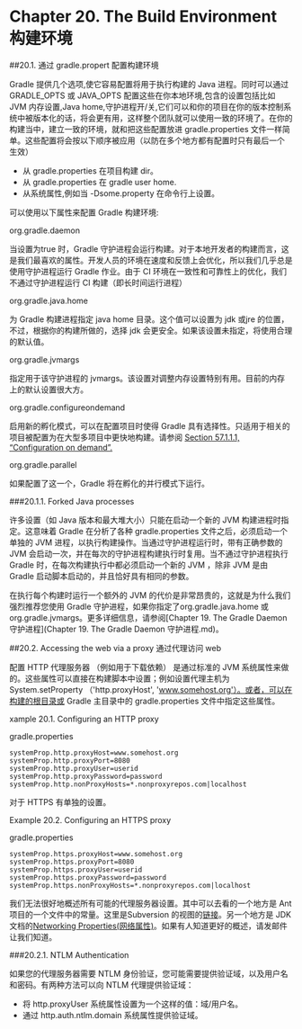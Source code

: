 Chapter 20. The Build Environment 构建环境
===================

##20.1. 通过 gradle.propert 配置构建环境

Gradle 提供几个选项,使它容易配置将用于执行构建的 Java 进程。同时可以通过 GRADLE_OPTS 或 JAVA_OPTS 配置这些在你本地环境,包含的设置包括比如 JVM 内存设置,Java home,守护进程开/关,它们可以和你的项目在你的版本控制系统中被版本化的话，将会更有用，这样整个团队就可以使用一致的环境了。在你的构建当中，建立一致的环境，就和把这些配置放进 gradle.properties 文件一样简单。这些配置将会按以下顺序被应用（以防在多个地方都有配置时只有最后一个 生效） 

* 从 gradle.properties 在项目构建 dir。
* 从 gradle.properties 在 gradle user home.
* 从系统属性,例如当 -Dsome.property 在命令行上设置。

可以使用以下属性来配置 Gradle 构建环境:

org.gradle.daemon

当设置为true 时，Gradle 守护进程会运行构建。对于本地开发者的构建而言，这是我们最喜欢的属性。开发人员的环境在速度和反馈上会优化，所以我们几乎总是使用守护进程运行 Gradle 作业。由于 CI 环境在一致性和可靠性上的优化，我们不通过守护进程运行 CI 构建（即长时间运行进程）

org.gradle.java.home

为 Gradle 构建进程指定 java home 目录。这个值可以设置为 jdk 或jre 的位置，不过，根据你的构建所做的，选择 jdk 会更安全。如果该设置未指定，将使用合理的默认值。

org.gradle.jvmargs

指定用于该守护进程的 jvmargs。该设置对调整内存设置特别有用。目前的内存上的默认设置很大方。

org.gradle.configureondemand

启用新的孵化模式，可以在配置项目时使得 Gradle 具有选择性。只适用于相关的项目被配置为在大型多项目中更快地构建。请参阅 [Section 57.1.1.1, “Configuration on demand”.](http://gradle.org/docs/current/userguide/multi_project_builds.html#sec:configuration_on_demand)

org.gradle.parallel

如果配置了这一个，Gradle 将在孵化的并行模式下运行。

###20.1.1. Forked Java processes

许多设置（如 Java 版本和最大堆大小）只能在启动一个新的 JVM 构建进程时指定。这意味着 Gradle 在分析了各种 gradle.properties 文件之后，必须启动一个单独的 JVM 进程，以执行构建操作。当通过守护进程运行时，带有正确参数的 JVM 会启动一次，并在每次的守护进程构建执行时复用。当不通过守护进程执行 Gradle 时，在每次构建执行中都必须启动一个新的 JVM ，除非 JVM 是由 Gradle 启动脚本启动的，并且恰好具有相同的参数。

在执行每个构建时运行一个额外的 JVM 的代价是非常昂贵的，这就是为什么我们强烈推荐您使用 Gradle 守护进程，如果你指定了org.gradle.java.home 或 org.gradle.jvmargs。更多详细信息，请参阅[Chapter 19. The Gradle Daemon 守护进程](Chapter 19. The Gradle Daemon 守护进程.md)。

##20.2. Accessing the web via a proxy 通过代理访问 web

配置 HTTP 代理服务器 （例如用于下载依赖） 是通过标准的 JVM 系统属性来做的。这些属性可以直接在构建脚本中设置；例如设置代理主机为System.setProperty （'http.proxyHost', 'www.somehost.org'）。或者，可以在构建的根目录或 Gradle 主目录中的 gradle.properties 文件中指定这些属性。

xample 20.1. Configuring an HTTP proxy

gradle.properties

	systemProp.http.proxyHost=www.somehost.org
	systemProp.http.proxyPort=8080
	systemProp.http.proxyUser=userid
	systemProp.http.proxyPassword=password
	systemProp.http.nonProxyHosts=*.nonproxyrepos.com|localhost

对于 HTTPS 有单独的设置。

Example 20.2. Configuring an HTTPS proxy

gradle.properties

	systemProp.https.proxyHost=www.somehost.org
	systemProp.https.proxyPort=8080
	systemProp.https.proxyUser=userid
	systemProp.https.proxyPassword=password
	systemProp.https.nonProxyHosts=*.nonproxyrepos.com|localhost

我们无法很好地概述所有可能的代理服务器设置。其中可以去看的一个地方是 Ant 项目的一个文件中的常量。这里是Subversion 的视图的[链接](http://svn.apache.org/viewvc/ant/core/trunk/src/main/org/apache/tools/ant/util/ProxySetup.java?view=markup&pathrev=556977)。另一个地方是 JDK 文档的[Networking Properties(网络属性)](http://download.oracle.com/javase/6/docs/technotes/guides/net/properties.html)。如果有人知道更好的概述，请发邮件让我们知道。

###20.2.1. NTLM Authentication

如果您的代理服务器需要 NTLM 身份验证，您可能需要提供验证域，以及用户名和密码。有两种方法可以向 NTLM 代理提供验证域：

* 将 http.proxyUser 系统属性设置为一个这样的值：域/用户名。
* 通过 http.auth.ntlm.domain 系统属性提供验证域。
